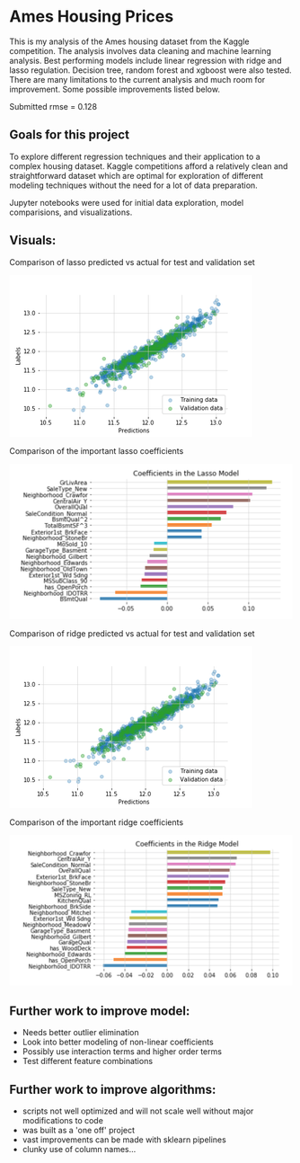 Ames Housing Prices
==============================

This is my analysis of the Ames housing dataset from the Kaggle
competition. The analysis involves data cleaning and machine learning
analysis. Best performing models include linear regression with ridge
and lasso regulation. Decision tree, random forest and xgboost were
also tested. There are many limitations to the current analysis and
much room for improvement. Some possible improvements listed below.

Submitted rmse = 0.128

Goals for this project
------------

To explore different regression techniques and their application to a
complex housing dataset. Kaggle competitions afford a relatively clean
and straightforward dataset which are optimal for exploration of
different modeling techniques without the need for a lot of data
preparation.


Jupyter notebooks were used for initial data exploration, model comparisions, and visualizations. 



Visuals:
----------

Comparison of lasso predicted vs actual for test and validation set

![Lasso Regression](./lasso.png)

Comparison of the important lasso coefficients

![Lasso Coefficients](./lasso_coef.png)


Comparison of ridge predicted vs actual for test and validation set

![Ridge Regression](./ridge.png )

Comparison of the important ridge coefficients

![Ridge Coefficients](./ridge_coef.png)


Further work to improve model:
----------

- Needs better outlier elimination
- Look into better modeling of non-linear coefficients
- Possibly use interaction terms and higher order terms
- Test different feature combinations

Further work to improve algorithms:
----------
- scripts not well optimized and will not scale well without major modifications to code
- was built as a 'one off' project
- vast improvements can be made with sklearn pipelines
- clunky use of column names...
